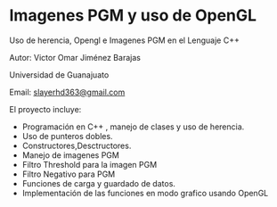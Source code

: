 Imagenes PGM y uso de OpenGL
====================

Uso de herencia, Opengl  e Imagenes PGM en el Lenguaje C++

Autor: Victor Omar Jiménez Barajas

Universidad de Guanajuato

Email: slayerhd363@gmail.com

El proyecto incluye:

- Programación en C++ , manejo de clases y uso de herencia.
- Uso de punteros dobles.
- Constructores,Desctructores.
- Manejo de imagenes PGM
- Filtro Threshold para la imagen PGM
- Filtro Negativo para PGM
- Funciones de carga y guardado de datos.
- Implementación de las funciones en modo grafico usando OpenGL


